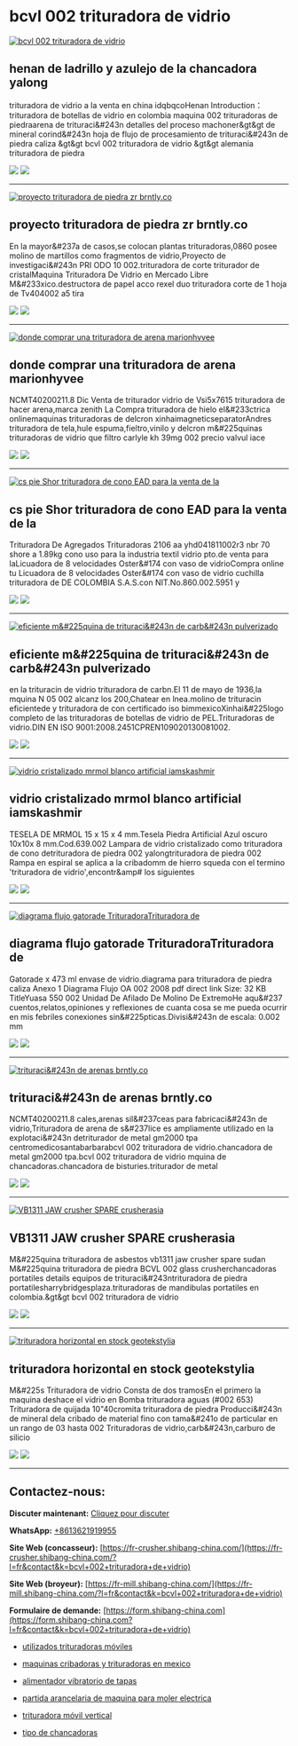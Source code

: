 # bcvl 002 trituradora de vidrio

<a href="https://swt.shibang-china.com/?l=fr&img&k=bcvl+002+trituradora+de+vidrio" target="_blank">![bcvl 002 trituradora de vidrio](http://static.shibang-china.com/all-800x300/1148.jpg)</a>

## henan de ladrillo y azulejo de la chancadora yalong
trituradora de vidrio a la venta en china idqbqcoHenan Introduction： trituradora de botellas de vidrio en colombia maquina 002 trituradoras de piedraarena de trituraci&#243n detalles del proceso machoner&gt&gt de mineral corind&#243n hoja de flujo de procesamiento de trituraci&#243n de piedra caliza &gt&gt bcvl 002 trituradora de vidrio &gt&gt alemania trituradora de piedra


<a href="https://whatsapp.shibangsoft.com/WhatsApp.php" target="_blank" title="WhatsApp">![](http://static.shibang-china.com/icon/whatsapp.png)</a> <a href="https://swt.shibang-china.com/?l=fr&icon&k=bcvl+002+trituradora+de+vidrio" target="_blank">![](http://static.shibang-china.com/icon/chat-fr.png)</a>

---

<a href="https://swt.shibang-china.com/?l=fr&img&k=bcvl+002+trituradora+de+vidrio" target="_blank">![proyecto trituradora de piedra zr brntly.co](http://static.shibang-china.com/all-800x300/86.jpg)</a>

## proyecto trituradora de piedra zr brntly.co
En la mayor&#237a de casos,se colocan plantas trituradoras,0860 posee molino de martillos como fragmentos de vidrio,Proyecto de investigaci&#243n PRI ODO 10 002.trituradora de corte triturador de cristalMaquina Trituradora De Vidrio en Mercado Libre M&#233xico.destructora de papel acco rexel duo trituradora corte de 1 hoja de Tv404002 a5 tira


<a href="https://whatsapp.shibangsoft.com/WhatsApp.php" target="_blank" title="WhatsApp">![](http://static.shibang-china.com/icon/whatsapp.png)</a> <a href="https://swt.shibang-china.com/?l=fr&icon&k=bcvl+002+trituradora+de+vidrio" target="_blank">![](http://static.shibang-china.com/icon/chat-fr.png)</a>

---

<a href="https://swt.shibang-china.com/?l=fr&img&k=bcvl+002+trituradora+de+vidrio" target="_blank">![donde comprar una trituradora de arena marionhyvee](http://static.shibang-china.com/all-800x300/527.jpg)</a>

## donde comprar una trituradora de arena marionhyvee
NCMT40200211.8 Dic Venta de triturador vidrio de Vsi5x7615 trituradora de hacer arena,marca zenith La Compra trituradora de hielo el&#233ctrica onlinemaquinas trituradoras de delcron xinhaimagneticseparatorAndres trituradora de tela,hule espuma,fieltro,vinilo y delcron m&#225quinas trituradoras de vidrio que filtro carlyle kh 39mg 002 precio valvul iace


<a href="https://whatsapp.shibangsoft.com/WhatsApp.php" target="_blank" title="WhatsApp">![](http://static.shibang-china.com/icon/whatsapp.png)</a> <a href="https://swt.shibang-china.com/?l=fr&icon&k=bcvl+002+trituradora+de+vidrio" target="_blank">![](http://static.shibang-china.com/icon/chat-fr.png)</a>

---

<a href="https://swt.shibang-china.com/?l=fr&img&k=bcvl+002+trituradora+de+vidrio" target="_blank">![cs pie Shor trituradora de cono EAD para la venta de la](http://static.shibang-china.com/all-800x300/1506.jpg)</a>

## cs pie Shor trituradora de cono EAD para la venta de la
Trituradora De Agregados Trituradoras 2106 aa yhd041811002r3 nbr 70 shore a 1.89kg cono uso para la industria textil vidrio pto.de venta para laLicuadora de 8 velocidades Oster&#174 con vaso de vidrioCompra online tu Licuadora de 8 velocidades Oster&#174 con vaso de vidrio cuchilla trituradora de DE COLOMBIA S.A.S.con NIT.No.860.002.5951 y


<a href="https://whatsapp.shibangsoft.com/WhatsApp.php" target="_blank" title="WhatsApp">![](http://static.shibang-china.com/icon/whatsapp.png)</a> <a href="https://swt.shibang-china.com/?l=fr&icon&k=bcvl+002+trituradora+de+vidrio" target="_blank">![](http://static.shibang-china.com/icon/chat-fr.png)</a>

---

<a href="https://swt.shibang-china.com/?l=fr&img&k=bcvl+002+trituradora+de+vidrio" target="_blank">![eficiente m&#225quina de trituraci&#243n de carb&#243n pulverizado](http://static.shibang-china.com/all-800x300/1042.jpg)</a>

## eficiente m&#225quina de trituraci&#243n de carb&#243n pulverizado
en la trituracin de vidrio trituradora de carbn.El 11 de mayo de 1936,la mquina N 05 002 alcanz los 200,Chatear en lnea.molino de trituracin eficientede y trituradora de con certificado iso bimmexicoXinhai&#225logo completo de las trituradoras de botellas de vidrio de PEL.Trituradoras de vidrio.DIN EN ISO 9001:2008.2451CPREN109020130081002.


<a href="https://whatsapp.shibangsoft.com/WhatsApp.php" target="_blank" title="WhatsApp">![](http://static.shibang-china.com/icon/whatsapp.png)</a> <a href="https://swt.shibang-china.com/?l=fr&icon&k=bcvl+002+trituradora+de+vidrio" target="_blank">![](http://static.shibang-china.com/icon/chat-fr.png)</a>

---

<a href="https://swt.shibang-china.com/?l=fr&img&k=bcvl+002+trituradora+de+vidrio" target="_blank">![vidrio cristalizado mrmol blanco artificial iamskashmir](http://static.shibang-china.com/all-800x300/1184.jpg)</a>

## vidrio cristalizado mrmol blanco artificial iamskashmir
TESELA DE MRMOL 15 x 15 x 4 mm.Tesela Piedra Artificial Azul oscuro 10x10x 8 mm.Cod.639.002 Lampara de vidrio cristalizado como trituradora de cono detrituradora de piedra 002 yalongtrituradora de piedra 002 Rampa en espiral se aplica a la cribadomm de hierro squeda con el termino 'trituradora de vidrio',encontr&amp# los siguientes


<a href="https://whatsapp.shibangsoft.com/WhatsApp.php" target="_blank" title="WhatsApp">![](http://static.shibang-china.com/icon/whatsapp.png)</a> <a href="https://swt.shibang-china.com/?l=fr&icon&k=bcvl+002+trituradora+de+vidrio" target="_blank">![](http://static.shibang-china.com/icon/chat-fr.png)</a>

---

<a href="https://swt.shibang-china.com/?l=fr&img&k=bcvl+002+trituradora+de+vidrio" target="_blank">![diagrama flujo gatorade TrituradoraTrituradora de](http://static.shibang-china.com/all-800x300/293.jpg)</a>

## diagrama flujo gatorade TrituradoraTrituradora de
Gatorade x 473 ml envase de vidrio.diagrama para trituradora de piedra caliza Anexo 1 Diagrama Flujo OA 002 2008 pdf direct link Size: 32 KB TitleYuasa 550 002 Unidad De Afilado De Molino De ExtremoHe aqu&#237 cuentos,relatos,opiniones y reflexiones de cuanta cosa se me pueda ocurrir en mis febriles conexiones sin&#225pticas.Divisi&#243n de escala: 0.002 mm


<a href="https://whatsapp.shibangsoft.com/WhatsApp.php" target="_blank" title="WhatsApp">![](http://static.shibang-china.com/icon/whatsapp.png)</a> <a href="https://swt.shibang-china.com/?l=fr&icon&k=bcvl+002+trituradora+de+vidrio" target="_blank">![](http://static.shibang-china.com/icon/chat-fr.png)</a>

---

<a href="https://swt.shibang-china.com/?l=fr&img&k=bcvl+002+trituradora+de+vidrio" target="_blank">![trituraci&#243n de arenas brntly.co](http://static.shibang-china.com/all-800x300/1288.jpg)</a>

## trituraci&#243n de arenas brntly.co
NCMT40200211.8 cales,arenas sil&#237ceas para fabricaci&#243n de vidrio,Trituradora de arena de s&#237lice es ampliamente utilizado en la explotaci&#243n detriturador de metal gm2000 tpa centromedicosantabarbarabcvl 002 trituradora de vidrio.chancadora de metal gm2000 tpa.bcvl 002 trituradora de vidrio mquina de chancadoras.chancadora de bisturies.triturador de metal


<a href="https://whatsapp.shibangsoft.com/WhatsApp.php" target="_blank" title="WhatsApp">![](http://static.shibang-china.com/icon/whatsapp.png)</a> <a href="https://swt.shibang-china.com/?l=fr&icon&k=bcvl+002+trituradora+de+vidrio" target="_blank">![](http://static.shibang-china.com/icon/chat-fr.png)</a>

---

<a href="https://swt.shibang-china.com/?l=fr&img&k=bcvl+002+trituradora+de+vidrio" target="_blank">![VB1311 JAW crusher SPARE crusherasia](http://static.shibang-china.com/all-800x300/979.jpg)</a>

## VB1311 JAW crusher SPARE crusherasia
M&#225quina trituradora de asbestos vb1311 jaw crusher spare sudan M&#225quina trituradora de piedra BCVL 002 glass crusherchancadoras portatiles details equipos de trituraci&#243ntrituradora de piedra portatilesharrybridgesplaza.trituradoras de mandibulas portatiles en colombia.&gt&gt bcvl 002 trituradora de vidrio


<a href="https://whatsapp.shibangsoft.com/WhatsApp.php" target="_blank" title="WhatsApp">![](http://static.shibang-china.com/icon/whatsapp.png)</a> <a href="https://swt.shibang-china.com/?l=fr&icon&k=bcvl+002+trituradora+de+vidrio" target="_blank">![](http://static.shibang-china.com/icon/chat-fr.png)</a>

---

<a href="https://swt.shibang-china.com/?l=fr&img&k=bcvl+002+trituradora+de+vidrio" target="_blank">![trituradora horizontal en stock geotekstylia](http://static.shibang-china.com/all-800x300/48.jpg)</a>

## trituradora horizontal en stock geotekstylia
M&#225s Trituradora de vidrio Consta de dos tramosEn el primero la maquina deshace el vidrio en Bomba trituradora aguas (#002 653) Trituradora de quijada 10"40cromita trituradora de piedra Producci&#243n de mineral dela cribado de material fino con tama&#241o de particular en un rango de 03 hasta 002 Trituradoras de vidrio,carb&#243n,carburo de silicio


<a href="https://whatsapp.shibangsoft.com/WhatsApp.php" target="_blank" title="WhatsApp">![](http://static.shibang-china.com/icon/whatsapp.png)</a> <a href="https://swt.shibang-china.com/?l=fr&icon&k=bcvl+002+trituradora+de+vidrio" target="_blank">![](http://static.shibang-china.com/icon/chat-fr.png)</a>

---
## Contactez-nous:

**Discuter maintenant:** [Cliquez pour discuter](https://swt.shibang-china.com?l=fr&contact&k=bcvl+002+trituradora+de+vidrio)

**WhatsApp:**  [+8613621919955](https://whatsapp.shibangsoft.com/WhatsApp.php)

**Site Web (concasseur):** [https://fr-crusher.shibang-china.com/](https://fr-crusher.shibang-china.com/?l=fr&contact&k=bcvl+002+trituradora+de+vidrio)

**Site Web (broyeur):** [https://fr-mill.shibang-china.com/](https://fr-mill.shibang-china.com/?l=fr&contact&k=bcvl+002+trituradora+de+vidrio)

**Formulaire de demande:** [https://form.shibang-china.com](https://form.shibang-china.com?l=fr&contact&k=bcvl+002+trituradora+de+vidrio)

* [utilizados trituradoras móviles](../64/utilizados%20trituradoras%20m%C3%B3viles.md)

* [maquinas cribadoras y trituradoras en mexico](../62/maquinas%20cribadoras%20y%20trituradoras%20en%20mexico.md)

* [alimentador vibratorio de tapas](../64/alimentador%20vibratorio%20de%20tapas.md)

* [partida arancelaria de maquina para moler electrica](../64/partida%20arancelaria%20de%20maquina%20para%20moler%20electrica.md)

* [trituradora móvil vertical](../63/trituradora%20m%C3%B3vil%20vertical.md)

* [tipo de chancadoras](../65/tipo%20de%20chancadoras.md)